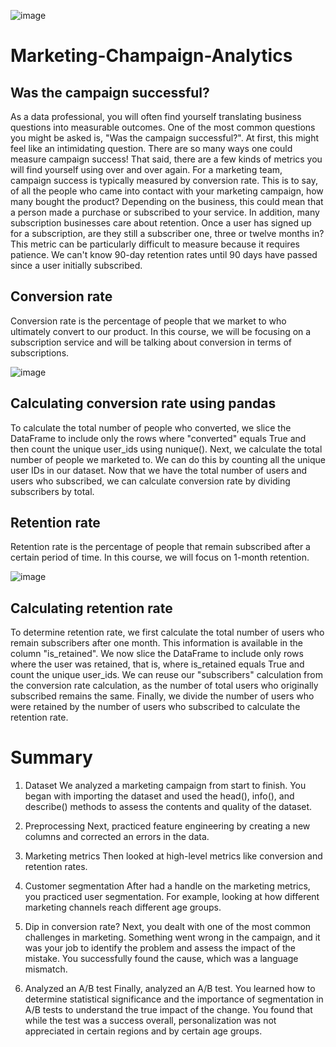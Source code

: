 ![image](https://github.com/mgamzec/Marketing-Champaign-Analytics/assets/62151645/ea76a014-e13b-40ec-a4f0-de67ce5349f1)
# Marketing-Champaign-Analytics

## Was the campaign successful?
As a data professional, you will often find yourself translating business questions into measurable outcomes. One of the most common questions you might be asked is, "Was the campaign successful?". At first, this might feel like an intimidating question. There are so many ways one could measure campaign success! That said, there are a few kinds of metrics you will find yourself using over and over again. For a marketing team, campaign success is typically measured by conversion rate. This is to say, of all the people who came into contact with your marketing campaign, how many bought the product? Depending on the business, this could mean that a person made a purchase or subscribed to your service. In addition, many subscription businesses care about retention. Once a user has signed up for a subscription, are they still a subscriber one, three or twelve months in? This metric can be particularly difficult to measure because it requires patience. We can't know 90-day retention rates until 90 days have passed since a user initially subscribed.

## Conversion rate
Conversion rate is the percentage of people that we market to who ultimately convert to our product. In this course, we will be focusing on a subscription service and will be talking about conversion in terms of subscriptions.

![image](https://github.com/mgamzec/Marketing-Champaign-Analytics/assets/62151645/bc6b430e-eeac-4df2-bee8-cefe2f8c6fd9)


## Calculating conversion rate using pandas
To calculate the total number of people who converted, we slice the DataFrame to include only the rows where "converted" equals True and then count the unique user_ids using nunique(). Next, we calculate the total number of people we marketed to. We can do this by counting all the unique user IDs in our dataset. Now that we have the total number of users and users who subscribed, we can calculate conversion rate by dividing subscribers by total.

## Retention rate
Retention rate is the percentage of people that remain subscribed after a certain period of time. In this course, we will focus on 1-month retention.

![image](https://github.com/mgamzec/Marketing-Champaign-Analytics/assets/62151645/2e5668f3-1c97-4a39-85af-77508bc0bd09)


## Calculating retention rate
To determine retention rate, we first calculate the total number of users who remain subscribers after one month. This information is available in the column "is_retained". We now slice the DataFrame to include only rows where the user was retained, that is, where is_retained equals True and count the unique user_ids. We can reuse our "subscribers" calculation from the conversion rate calculation, as the number of total users who originally subscribed remains the same. Finally, we divide the number of users who were retained by the number of users who subscribed to calculate the retention rate.

# Summary
1. Dataset
We analyzed a marketing campaign from start to finish. You began with importing the dataset and used the head(), info(), and describe() methods to assess the contents and quality of the dataset.

2. Preprocessing
Next, practiced feature engineering by creating a new columns and corrected an errors in the data.

3. Marketing metrics
Then looked at high-level metrics like conversion and retention rates.

4. Customer segmentation
After had a handle on the marketing metrics, you practiced user segmentation. For example, looking at how different marketing channels reach different age groups.

5. Dip in conversion rate?
Next, you dealt with one of the most common challenges in marketing. Something went wrong in the campaign, and it was your job to identify the problem and assess the impact of the mistake. You successfully found the cause, which was a language mismatch.

6. Analyzed an A/B test
Finally, analyzed an A/B test. You learned how to determine statistical significance and the importance of segmentation in A/B tests to understand the true impact of the change. You found that while the test was a success overall, personalization was not appreciated in certain regions and by certain age groups.
